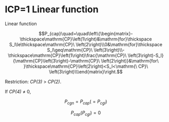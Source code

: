 # ICP=1  Linear function

Linear function

$$P_{cap}\quad=\quad\left\{\begin{matrix}-\thickspace\mathrm{CP}\left(1\right)&\mathrm{for}\thickspace S_l\le\thickspace\mathrm{CP}\ \left(2\right)\\0&\mathrm{for}\thickspace S_l\geq\mathrm{CP}\ \left(3\right)\\-\thickspace\mathrm{CP}\left(1\right)\frac{\mathrm{CP}\ \left(3\right)-S_l}{\mathrm{CP}\left(3\right)-\mathrm{CP}\ \left(2\right)}&\mathrm{for\ }\thickspace\mathrm{CP}\left(2\right)<S_l<\mathrm{\ CP}\ \left(3\right)\\\end{matrix}\right.$$



Restriction: _CP(3)_ > _CP(2)_.&#x20;

If _CP(4)_ ≠ 0,

$$P_{cgn}=P_{cap}(=P_{cgl})$$                      &#x20;

$$P_{cap}(P_{cgl})=0$$                   &#x20;
